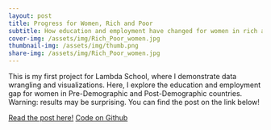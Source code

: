 ```yaml
---
layout: post
title: Progress for Women, Rich and Poor
subtitle: How education and employment have changed for women in rich and poor countries
cover-img: /assets/img/Rich_Poor_women.jpg
thumbnail-img: /assets/img/thumb.png
share-img: /assets/img/Rich_Poor_women.jpg
---
```


This is my first project for Lambda School, where I demonstrate data wrangling and visualizations. Here, I explore the education and employment gap for women in Pre-Demographic and Post-Demographic countries. Warning: results may be surprising. You can find the post on the link below!

[Read the post here!](https://temsy-chen.medium.com/progress-for-women-rich-and-poor-37da88cd6d3e)
[Code on Github](https://github.com/TemsyChen/Lambda_Unit1_Build/blob/main/TemsyChen_BuildSprintChallenge_v9.ipynb)
